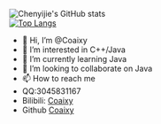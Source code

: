 ![ Chenyijie's GitHub stats](https://github-readme-stats.vercel.app/api?username=coaixy&show_icons=true)<br>
[![Top Langs](https://github-readme-stats.vercel.app/api/top-langs/?username=coaixy&layout=compact)](https://github.com/coaixy)<br>



- 👋 Hi, I’m @Coaixy
- 👀 I’m interested in C++/Java
- 🌱 I’m currently learning Java
- 💞️ I’m looking to collaborate on Java
- 📫 How to reach me 
- QQ:3045831167
- Bilibili: [Coaixy](https://space.bilibili.com/103287843)
- Github [Coaixy](https://github.com/Coaixy/)

<!---
Coaixy/Coaixy is a ✨ special ✨ repository because its `README.md` (this file) appears on your GitHub profile.
You can click the Preview link to take a look at your changes.
--->
